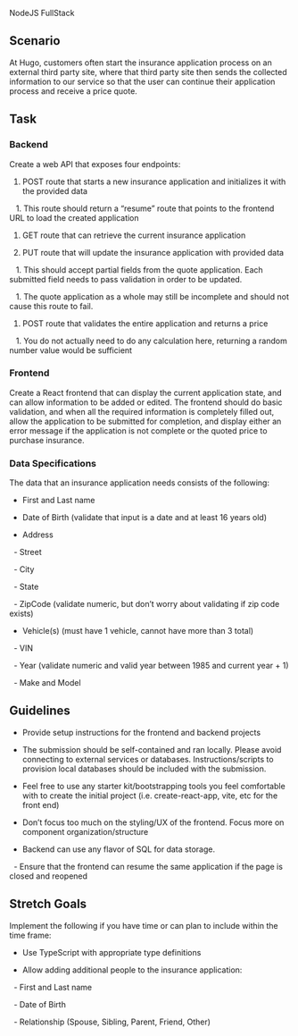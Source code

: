 NodeJS FullStack

## <a name="_uplyhscpde0z"></a>Scenario

At Hugo, customers often start the insurance application process on an external third party site, where that third party site then sends the collected information to our service so that the user can continue their application process and receive a price quote.

## <a name="_7b8wiojmwvph"></a>Task

### <a name="_4lipr4g4hbsg"></a>Backend

Create a web API that exposes four endpoints:

1. POST route that starts a new insurance application and initializes it with the provided data

   1. This route should return a “resume” route that points to the frontend URL to load the created application

1. GET route that can retrieve the current insurance application

1. PUT route that will update the insurance application with provided data

   1. This should accept partial fields from the quote application. Each submitted field needs to pass validation in order to be updated.

   1. The quote application as a whole may still be incomplete and should not cause this route to fail.

1. POST route that validates the entire application and returns a price

   1. You do not actually need to do any calculation here, returning a random number value would be sufficient

### <a name="_843d81tynuk9"></a>Frontend

Create a React frontend that can display the current application state, and can allow information to be added or edited. The frontend should do basic validation, and when all the required information is completely filled out, allow the application to be submitted for completion, and display either an error message if the application is not complete or the quoted price to purchase insurance.

### <a name="_whu7smguo1fw"></a>Data Specifications

The data that an insurance application needs consists of the following:

- First and Last name

- Date of Birth (validate that input is a date and at least 16 years old)

- Address

  - Street

  - City

  - State

  - ZipCode (validate numeric, but don’t worry about validating if zip code exists)

- Vehicle(s) (must have 1 vehicle, cannot have more than 3 total)

  - VIN

  - Year (validate numeric and valid year between 1985 and current year + 1)

  - Make and Model

## <a name="_n4jmjh99yy1u"></a>Guidelines

- Provide setup instructions for the frontend and backend projects

- The submission should be self-contained and ran locally. Please avoid connecting to external services or databases. Instructions/scripts to provision local databases should be included with the submission.

- Feel free to use any starter kit/bootstrapping tools you feel comfortable with to create the initial project (i.e. create-react-app, vite, etc for the front end)

- Don’t focus too much on the styling/UX of the frontend. Focus more on component organization/structure

- Backend can use any flavor of SQL for data storage.

  - Ensure that the frontend can resume the same application if the page is closed and reopened

## <a name="_5ibwvplu5pcc"></a>Stretch Goals

Implement the following if you have time or can plan to include within the time frame:

  

- Use TypeScript with appropriate type definitions

- Allow adding additional people to the insurance application:

  - First and Last name

  - Date of Birth

  - Relationship (Spouse, Sibling, Parent, Friend, Other)